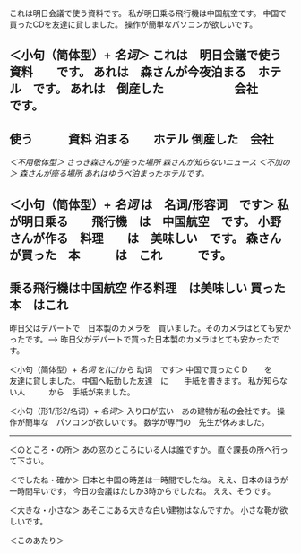 これは明日会議で使う資料です。
私が明日乗る飛行機は中国航空です。
中国で買ったCDを友達に貸しました。
操作が簡単なパソコンが欲しいです。

＜小句（简体型）+ *名词*＞
これは　明日会議で使う　　　資料　　です。
あれは　森さんが今夜泊まる　ホテル　です。
あれは　倒産した　　　　　　会社　　です。
---
使う　　　資料
泊まる　　ホテル
倒産した　会社
---
*＜不用敬体型＞
さっき森さんが座った場所
森さんが知らないニュース
＜不加の＞
森さんが座る場所
あれはゆうべ泊まったホテルです。*

＜小句（简体型）+ *名词* は　名词/形容词　です＞
私が明日乗る　　飛行機　は　中国航空　です。
小野さんが作る　料理　　は　美味しい　です。
森さんが買った　本　　　は　これ　　　です。
---
乗る飛行機は中国航空
作る料理　は美味しい
買った本　はこれ
---
昨日父はデパートで　日本製のカメラを　買いました。そのカメラはとても安かったです。--> 昨日父がデパートで買った日本製のカメラはとても安かったです。

＜小句（简体型）+ *名词* を/に/から 动词　です＞
中国で買ったＣＤ　　を　　友達に貸しました。
中国へ転勤した友達　に　　手紙を書きます。
私が知らない人　　　から　手紙が来ました。

＜小句（形1/形2/名词）+ *名词*＞
入り口が広い　あの建物が私の会社です。
操作が簡単な　パソコンが欲しいです。
数学が専門の　先生が休みました。

---

＜のところ・の所＞
あの窓のところにいる人は誰ですか。
直ぐ課長の所へ行って下さい。

＜でしたね・確か＞
日本と中国の時差は一時間でしたね。
ええ、日本のほうが一時間早いです。
今日の会議はたしか3時からでしたね。
ええ、そうです。

＜大きな・小さな＞
あそこにある大きな白い建物はなんですか。
小さな鞄が欲しいです。

＜このあたり＞
